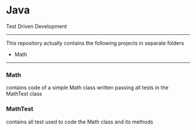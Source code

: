 # Java
Test Driven Development
<hr>

<p>This repository actually contains the following projects in separate folders</p>

<ul>
  <li>Math</li>
</ul>

<hr>
<h3>Math</h3>
<p>contains code of a simple Math class  written passing all tests in the MathTest class</p>
<h3>MathTest</h3>
<p>contains all test used to code the Math class and its methods</p>
